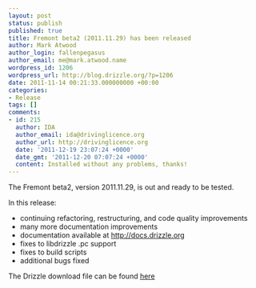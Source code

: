 ```yaml
---
layout: post
status: publish
published: true
title: Fremont beta2 (2011.11.29) has been released
author: Mark Atwood
author_login: fallenpegasus
author_email: me@mark.atwood.name
wordpress_id: 1206
wordpress_url: http://blog.drizzle.org/?p=1206
date: 2011-11-14 00:21:33.000000000 +00:00
categories:
- Release
tags: []
comments:
- id: 215
  author: IDA
  author_email: ida@drivinglicence.org
  author_url: http://drivinglicence.org
  date: '2011-12-19 23:07:24 +0000'
  date_gmt: '2011-12-20 07:07:24 +0000'
  content: Installed without any problems, thanks!
---
```

The Fremont beta2, version 2011.11.29, is out and ready to be tested.

In this release:
  * continuing refactoring, restructuring, and code quality improvements
  * many more documentation improvements
  * documentation available at <a href="http://docs.drizzle.org">http://docs.drizzle.org</a> 
  * fixes to libdrizzle .pc support
  * fixes to build scripts
  * additional bugs fixed

The Drizzle download file can be found <a href="http://launchpad.net/drizzle/fremont/2011-11-13/+download/drizzle7-2011.11.29.tar.gz">here</a>
